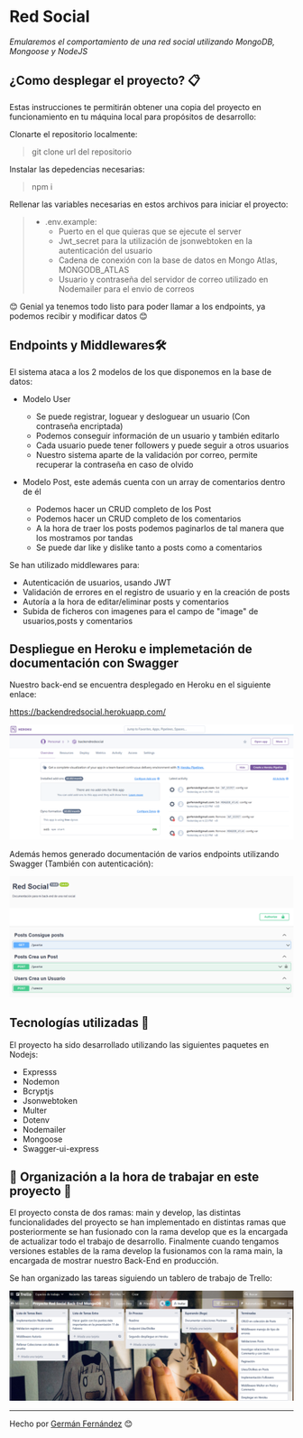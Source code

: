 # Red Social

_Emularemos el comportamiento de una red social utilizando MongoDB, Mongoose y NodeJS_

## ¿Como desplegar el proyecto? 📋

Estas instrucciones te permitirán obtener una copia del proyecto en funcionamiento en tu máquina local para propósitos de desarrollo:

Clonarte el repositorio localmente:
> git clone url del repositorio

Instalar las depedencias necesarias:
> npm i

Rellenar las variables necesarias en estos archivos para iniciar el proyecto:

> - .env.example:
>   -  Puerto en el que quieras que se ejecute el server
>   -  Jwt_secret para la utilización de jsonwebtoken en la autenticación del usuario
>   -  Cadena de conexión con la base de datos en Mongo Atlas, MONGODB_ATLAS
>   -  Usuario y contraseña del servidor de correo utilizado en Nodemailer para el envio de correos


😊 Genial ya tenemos todo listo para poder llamar a los endpoints, ya podemos recibir y modificar datos 😊

## Endpoints y Middlewares🛠️

El sistema ataca a los 2 modelos de los que disponemos en la base de datos:

- Modelo User
    - Se puede registrar, loguear y desloguear un usuario (Con contraseña encriptada)
    - Podemos conseguir información de un usuario y también editarlo
    - Cada usuario puede tener followers y puede seguir a otros usuarios
    - Nuestro sistema aparte de la validación por correo, permite recuperar la contraseña en caso de olvido

- Modelo Post, este además cuenta con un array de comentarios dentro de él
    - Podemos hacer un CRUD completo de los Post 
    - Podemos hacer un CRUD completo de los comentarios
    - A la hora de traer los posts podemos paginarlos de tal manera que los mostramos por tandas
    - Se puede dar like y dislike tanto a posts como a comentarios

Se han utilizado middlewares para:

- Autenticación de usuarios, usando JWT
- Validación de errores en el registro de usuario y en la creación de posts
- Autoría a la hora de editar/eliminar posts y comentarios
- Subida de ficheros con imagenes para el campo de "image" de usuarios,posts y comentarios

## Despliegue en Heroku e implemetación de documentación con Swagger

Nuestro back-end se encuentra desplegado en Heroku en el siguiente enlace:

https://backendredsocial.herokuapp.com/

![foto](./images_github/Heroku.png) 

Además hemos generado documentación de varios endpoints utilizando Swagger (También con autenticación):

![foto](./images_github/Swagger.png) 

## Tecnologías utilizadas 🚀

El proyecto ha sido desarrollado utilizando las siguientes paquetes en Nodejs:

* Expresss
* Nodemon
* Bcryptjs
* Jsonwebtoken
* Multer
* Dotenv
* Nodemailer
* Mongoose
* Swagger-ui-express
  
## 📌 Organización a la hora de trabajar en este proyecto 📌

El proyecto consta de dos ramas: main y develop, las distintas funcionalidades del proyecto se han implementado en distintas ramas que posteriormente se han fusionado con la rama develop que es la encargada de actualizar todo el trabajo de desarrollo. Finalmente cuando tengamos versiones estables de la rama develop la fusionamos con la rama main, la encargada de mostrar nuestro Back-End en producción.

Se han organizado las tareas siguiendo un tablero de trabajo de Trello:

![foto](./images_github/Trello.png) 

---
Hecho por [Germán Fernández](https://github.com/GeerDev) 😊 
